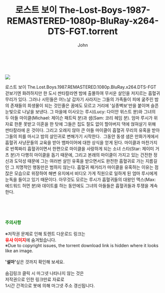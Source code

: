 ﻿---
layout: post
title:  "    로스트 보이 The-Lost-Boys-1987-REMASTERED-1080p-BluRay-x264-DTS-FGT.torrent"
author: John
categories: [ 영화 ]
tags: [  ]
image: https://torrentrj54.com/uploadfile/full/f8febf749827d183fef73673856a8124a2ea751c.jpg 
description: "    로스트 보이 The-Lost-Boys-1987-REMASTERED-1080p-BluRay-x264-DTS-FGT torrent 정보 공유"
toc: true
toc_sticky: true
---

<br>
<p><img src="https://torrentrj54.com/uploadfile/full/f8febf749827d183fef73673856a8124a2ea751c.jpg"/></p>
 로스트 보이 The.Lost.Boys.1987.REMASTERED.1080p.BluRay.x264.DTS-FGT 걷보기엔 화려하지만 한 도시 싼타칼라엔 밤에 출몰하여 무서운 살인을 저지르는 흡혈귀 무리가 있다. 그러나 시민들은 어느날 갑자기 사라지는 그들의 가족들이 피에 굶주린 밤의 존재들의 희생물이 되는 것인줄은 꿈에도 모르고 거리에 '실종벽보'만을 붙이며 슬픈 눈빛으로 나날을 보낸다. 그 마을에 이사오는 루시(Lucy: 다이안 위스트 분)와 그녀의 두 아들 마이클(Michael: 제이슨 패트릭 분)과 샘(Sam: 코리 헤임 분). 엄마 루시가 위자료 한푼 못받고 이혼을 한 탓에 그들은 집도 절도 없이 할아버지 댁에 얹혀살기 위해 싼타칼라에 온 것이다. 그리고 오래지 않아 큰 아들 마이클이 흡혈귀 무리의 유혹을 받아 그들의 피를 마시고 밤의 살인귀로 변해가기 시작한다.  그동안 동생 샘은 만화가게에서 흡혈귀 사냥꾼들의 교육을 받아 뱀파이어에 대한 상식을 얻게 된다. 마이클과 마찬가지로 반쪽짜리 흡혈귀이면서 한편으로 마이클을 사랑하게 되는 소녀 스타(Star: 제이미 거츠 분)가 다행히 마이클을 돕기 때문에, 그리고 본래의 마이클이 가지고 있는 건전한 정신과 도덕성 때문에 그는 여러번 살인 유혹을 받으면서도 완전한 흡혈귀로 가는 지름길인 그 치명적인 행동만은 범하지 않는다. 흡혈귀 패거리가 마이클을 유혹하는 이유는 점잖은 모습으로 위장하여 해변 유지에서 비디오 가게 직원으로 일하게 된 엄마 루시에게 눈독을 들이고 있기 때문이다. 아무것도 모르는 루시가 흡혈귀들의 대왕인 맥스(Max: 에드워드 허먼 분)와 데이트를 하는 동안에도 그녀의 아들들은 흡혈귀들과 투쟁을 계속한다. 
    
<br><br><br>
<p data-ke-size="size16"><b><span style="color: green;">주의사항</span></b><br /><br />※저작권 문제로 인해 토렌트 다운로드 링크는<br /><b><span style="color: red;">유사 이미지</span></b>에 숨겨뒀습니다.<br />※Due to copyright issues, the torrent download link is hidden where it looks like an image.<br /><br /><b>'설마'</b>싶은 것까지 확인해 보세요.<br /><br />숨김링크 클릭 시 마그넷 나타나지 않는 것은<br />저작권으로 인한 링크만료 자료로<br />1시간 간격으로 봇에 의해 마그넷 주소 갱신됩니다.</p>
